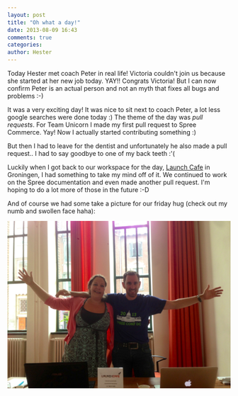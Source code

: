 ```yaml
---
layout: post
title: "Oh what a day!"
date: 2013-08-09 16:43
comments: true
categories: 
author: Hester
---
```

Today Hester met coach Peter in real life! Victoria couldn't join us because she started at her new job today. YAY!! Congrats Victoria! 
But I can now confirm Peter is an actual person and not an myth that fixes all bugs and problems :-)

It was a very exciting day! It was nice to sit next to coach Peter, a lot less google searches were done today :) The theme of the day was <i>pull requests</i>. For Team Unicorn I made my first pull request to Spree Commerce. Yay! Now I actually started contributing something :)

But then I had to leave for the dentist and unfortunately he also made a pull request.. I had to say goodbye to one of my back teeth :'(

Luckily when I got back to our workspace for the day, [Launch Cafe](http://www.launchcafe.nl/) in Groningen, I had something to take my mind off of it. We continued to work on the Spree documentation and even made another pull request. I'm hoping to do a lot more of those in the future :-D

And of course we had some take a picture for our friday hug (check out my numb and swollen face haha):

<img src="images/fridayhug.JPG" alt="Friday Hug">

